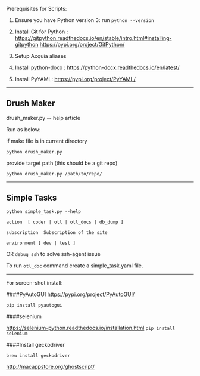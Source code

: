 Prerequisites for Scripts:

1.  Ensure you have Python version 3: run `python --version`

2.  Install Git for Python :
https://gitpython.readthedocs.io/en/stable/intro.html#installing-gitpython
https://pypi.org/project/GitPython/

3.  Setup Acquia aliases

4. Install python-docx : https://python-docx.readthedocs.io/en/latest/

5. Install PyYAML: https://pypi.org/project/PyYAML/

------------
 ## Drush Maker

drush_maker.py -- help article 
 
 
 Run as below: 
 
 if make file is in current directory 
 
 `python drush_maker.py` 
 
 provide target path (this should be a git repo)
 
 `python drush_maker.py /path/to/repo/` 
 
 ------------
 ## Simple Tasks
 
 `python simple_task.py --help`
 
 
`action  [ coder | otl | otl_docs | db_dump ]`

`subscription  Subscription of the site`

`environment [ dev | test ]`

OR `debug_ssh` to solve ssh-agent issue

 To run `otl_doc` command
create a simple_task.yaml file.

---------------

For screen-shot install:

####PyAutoGUI
https://pypi.org/project/PyAutoGUI/

`pip install pyautogui`

####selenium

https://selenium-python.readthedocs.io/installation.html
`pip install selenium`

####Install geckodriver

`brew install geckodriver`

http://macappstore.org/ghostscript/